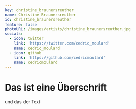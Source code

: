 ```yaml
---
key: christine_braunersreuther
name: Christine Braunersreuther
id: christine_braunersreuther
feature: false
photoURL: /images/artists/christine_braunersreuther.jpg
socials:
  - icon: twitter
    link: 'https://twitter.com/cedric_moulard'
    name: cedric_moulard
  - icon: github
    link: 'https://github.com/cedricmoulard'
    name: cedricmoulard
---
```

# Das ist eine Überschrift
und das der Text
